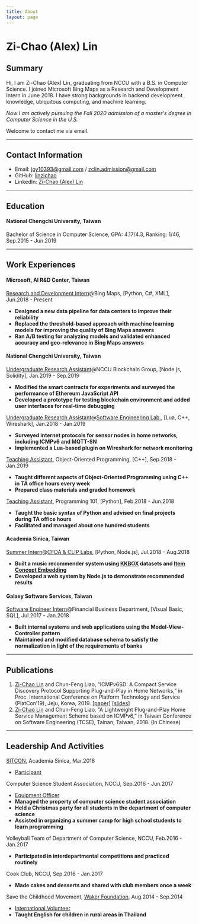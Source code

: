 ```yaml
---
title: About
layout: page
---
```

<h1>Zi-Chao (Alex) Lin</h1>

<h2>Summary</h2>
<p>
Hi, I am Zi-Chao (Alex) Lin, graduating from NCCU with a B.S. in Computer Science. I joined Microsoft Bing Maps as a Research and Development Intern in June 2018. I have strong backgrounds in backend development knowledge, ubiquitous computing, and machine learning.
</p>
<p><em>
Now I am actively pursuing the Fall 2020 admission of a master's degree in Computer Science in the U.S.
</em></p>
<p>
Welcome to contact me via email.
</p>

<hr>

<h2>Contact Information</h2>

<ul class="skill-list">
	<li>Email: <a href="mailto:joy10393@gmail.com">joy10393@gmail.com</a> / <a href="mailto:zclin.admission@gmail.com">zclin.admission@gmail.com</a></li>
	<li>GitHub: <a href="https://github.com/linzichao">linzichao</a></li>
	<li>LinkedIn: <a href="https://www.linkedin.com/in/zi-chao-lin">Zi-Chao (Alex) Lin</a></li>
</ul>

<hr>

<h2>Education</h2>
<h4>National Chengchi University, Taiwan</h4>
Bachelor of Science in Computer Science, GPA: 4.17/4.3, Ranking: 1/46, Sep.2015 - Jun.2019

<hr>

<h2>Work Experiences</h2>
<h4>Microsoft, AI R&D Center, Taiwan</h4>
<u>Research and Development Intern</u>@Bing Maps, [Python, C#, XML], Jun.2018 - Present
<ul>
	<li><b>Designed a new data pipeline for data centers to improve their reliability</b></li>
	<li><b>Replaced the threshold-based approach with machine learning models for improving the quality of Bing Maps answers</b></li>
	<li><b>Ran A/B testing for analyzing models and validated enhanced accuracy and geo-relevance in Bing Maps answers</b></li>
</ul>

<h4>National Chengchi University, Taiwan</h4>
<u>Undergraduate Research Assistant</u>@NCCU Blockchain Group, [Node.js, Solidity], Jan.2019 - Sep.2019
<ul>
	<li><b>Modified the smart contracts for experiments and surveyed the performance of Ethereum JavaScript API</b></li>
	<li><b>Developed a prototype for testing blockchain environment and added user interfaces for real-time debugging</b></li>
</ul>
<u>Undergraduate Research Assistant</u>@<a href="http://cfliao.net/en/doku.php">Software Engineering Lab.</a>, [Lua, C++, Wireshark], Jan.2018 - Jan.2019
<ul>
	<li><b>Surveyed internet protocols for sensor nodes in home networks, including ICMPv6 and MQTT-SN</b></li>
	<li><b>Implemented a Lua-based plugin on Wireshark for network monitoring</b></li>
</ul>
<u>Teaching Assistant</u>, Object-Oriented Programming, [C++], Sep.2018 - Jan.2019
<ul>
	<li><b>Taught different aspects of Object-Oriented Programming using C++ in TA office hours every week</b></li>
	<li><b>Prepared class materials and graded homework</b></li>
</ul>
<u>Teaching Assistant</u>, Programming 101, [Python], Feb.2018 - Jun.2018
<ul>
	<li><b>Taught the basic syntax of Python and advised on final projects during TA office hours</b></li>
	<li><b>Facilitated and managed about one hundred students</b></li>
</ul>

<h4>Academia Sinica, Taiwan</h4>
<u>Summer Intern</u>@<a href="https://clip.csie.org/">CFDA & CLIP Labs</a>, [Python, Node.js], Jul.2018 - Aug.2018
<ul>
	<li><b>Built a music recommender system using <a href="https://www.kkbox.com/">KKBOX</a> datasets and <a href="https://github.com/cnclabs/ICE">Item Concept Embedding</a></b></li>
	<li><b>Developed a web system by Node.js to demonstrate recommended results</b></li>
</ul>

<h4>Galaxy Software Services, Taiwan</h4>
<u>Software Engineer Intern</u>@Financial Business Department, [Visual Basic, SQL], Jul.2017 - Jan.2018
<ul>
	<li><b>Built internal systems and web applications using the Model-View-Controller pattern</b></li>
	<li><b>Maintained and modified database schema to satisfy the normalization in light of the requirements of banks</b></li>
</ul>

<hr>

<h2>Publications</h2>
<ol>
	<li><u>Zi-Chao Lin</u> and Chun-Feng Liao, “ICMPv6SD: A Compact Service Discovery Protocol Supporting Plug-and-Play in Home Networks,” in Proc. International Conference on Platform Technology and Service (PlatCon’19), Jeju, Korea, 2019. <a href="https://ieeexplore.ieee.org/abstract/document/8669421">[paper]</a> <a href="https://www.slideshare.net/linzichao/platcon19-icmpv6sd">[slides]</a></li>
	<li><u>Zi-Chao Lin</u> and Chun-Feng Liao, “A Lightweight Plug-and-Play Home Service Management Scheme based on ICMPv6,” in Taiwan Conference on Software Engineering (TCSE), Tainan, Taiwan, 2018. (In Chinese)</li>
</ol>

<hr>

<h2>Leadership And Activities</h2>
<a href="https://sitcon.org/2018/">SITCON</a>, Academia Sinica, Mar.2018
<ul>
	<li><u>Participant</u></li>
</ul>

Computer Science Student Association, NCCU, Sep.2016 - Jun.2017
<ul>
	<li><u>Equipment Officer</u></li>
	<li><b>Managed the property of computer science student association</b></li>
	<li><b>Held a Christmas party for all students in the department of computer science</b></li>
	<li><b>Assisted in organizing a summer camp for high school students to learn programming</b></li>
</ul>

Volleyball Team of Department of Computer Science, NCCU, Feb.2016 - Jan.2017
<ul>
	<li><b>Participated in interdepartmental competitions and practiced routinely</b></li>
</ul>

Cook Club, NCCU, Sep.2016 - Jan.2017
<ul>
	<li><b>Made cakes and desserts and shared with club members once a week</b></li>
</ul>

Save the Childhood Movement, <a href="https://www.waker.org.tw/">Waker Foundation</a>, Aug.2014 - Sep.2014
<ul>
	<li><u>International Volunteer</u></li>
	<li><b>Taught English for children in rural areas in Thailand</b></li>
</ul>